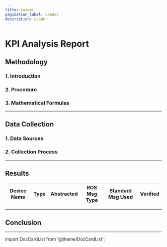 ```yaml
---
title: Loader
pagination_label: Loader
description: Loader
---
```


# KPI Analysis Report

## Methodology

### 1. Introduction

### 2. Procedure

### 3. Mathematical Formulas

---
## Data Collection

### 1. Data Sources

### 2. Collection Process

---
## Results

| Device Name | Type     | Abstracted | ROS Msg Type         | Standard Msg Used  | Verified |
|-------------|----------|------------|----------------------|--------------------|----------|

---

## Conclusion

---
import DocCardList from '@theme/DocCardList';

<DocCardList />
